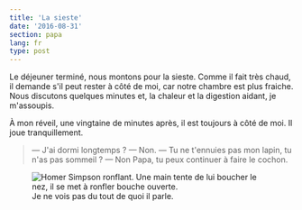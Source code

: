```yaml
---
title: 'La sieste'
date: '2016-08-31'
section: papa
lang: fr
type: post
---
```


Le déjeuner terminé, nous montons pour la sieste. Comme il fait très chaud, il demande s'il peut rester à côté de moi, car notre chambre est plus fraiche. Nous discutons quelques minutes et, la chaleur et la digestion aidant, je m'assoupis.

<!-- more -->

À mon réveil, une vingtaine de minutes après, il est toujours à côté de moi. Il joue tranquillement.

> — J'ai dormi longtemps ?
> — Non.
> — Tu ne t'ennuies pas mon lapin, tu n'as pas sommeil ?
> — Non Papa, tu peux continuer à faire le cochon.

<figure>
  <img src="/papa/2016/08/la-sieste/snoring.gif" alt="Homer Simpson ronflant. Une main tente de lui boucher le nez, il se met à ronfler bouche ouverte."/>
  <figcaption>Je ne vois pas du tout de quoi il parle.</figcaption>
</figure>
